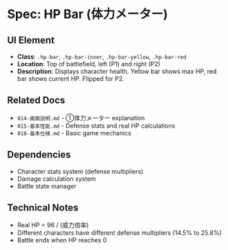 # Spec: HP Bar (体力メーター)

## UI Element
- **Class**: `.hp-bar`, `.hp-bar-inner`, `.hp-bar-yellow`, `.hp-bar-red`
- **Location**: Top of battlefield, left (P1) and right (P2)
- **Description**: Displays character health. Yellow bar shows max HP, red bar shows current HP. Flipped for P2.

## Related Docs
- `014-画面説明.md` - ①体力メーター explanation
- `015-基本性能.md` - Defense stats and real HP calculations
- `018-基本仕様.md` - Basic game mechanics

## Dependencies
- Character stats system (defense multipliers)
- Damage calculation system
- Battle state manager

## Technical Notes
- Real HP = 96 / (威力倍率)
- Different characters have different defense multipliers (14.5% to 25.8%)
- Battle ends when HP reaches 0
